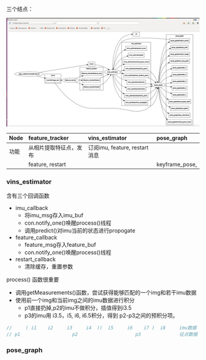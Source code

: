 
三个结点：

![rqt_graph](vins_msg_flow.png)

| Node | feature_tracker  | vins_estimator | pose_graph
|--|:--|:--|:--|
| 功能 | 从相片提取特征点，发布 | 订阅imu, feature, restart消息 | 
|  | feature, restart | | keyframe_pose, |

### vins_estimator
含有三个回调函数
- imu_callback
  - 将imu_msg存入imu_buf
  - con.notify_one()唤醒process()线程
  - 调用predict()对imu当前的状态进行propogate
- feature_callback
  - feature_msg存入feature_buf
  - con.notify_one()唤醒process()线程
- restart_callback
  - 清除缓存，重置参数

process() 函数很重要
- 调用getMeasurements()函数，尝试获得能够匹配的一个img和若干imu数据
- 使用前一个img和当前img之间的imu数据进行积分
  - p1直接扔掉,p2的imu不做积分，插值得到i3.5
  - p3的imu用 i3.5，i5, i6, i6.5积分，得到 p2-p3之间的预积分项。
```c
//     ( i1    i2     i3     i4  )(  i5     i6    i7 )  i8     imu数据
// p1                   p2                     p3              征点数据
```




### pose_graph



